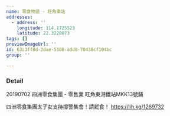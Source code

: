 ```yaml
---
name: 零食物語 - 旺角東站
addresses:
  - address: ''
    longitude: 114.1725523
    latitude: 22.3220073
tags: []
previewImageUrl: ''
id: 63c3ff8d-2dae-5308-add8-70436cf104bc
group: ''

---
```

### Detail
20190702
四洲零食集團 - 零售業
旺角東港鐵站MKK13號鋪

四洲零食集團太子女支持撐警集會！請罷食！
https://lih.kg/1269732

